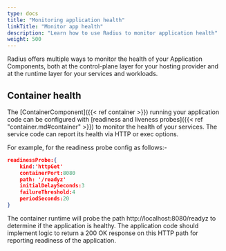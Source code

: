 ```yaml
---
type: docs
title: "Monitoring application health"
linkTitle: "Monitor app health"
description: "Learn how to use Radius to monitor application health"
weight: 500
---
```



Radius offers multiple ways to monitor the health of your Application Components, both at the control-plane layer for your hosting provider and at the runtime layer for your services and workloads.

## Container health

The [ContainerComponent]({{< ref container >}}) running your application code can be configured with [readiness and liveness probes]({{< ref "container.md#container" >}}) to monitor the health of your services. The service code can report its health via HTTP or exec options.

For example, for the readiness probe config as follows:-

```json
readinessProbe:{
    kind:'httpGet'
    containerPort:8080
    path: '/readyz'
    initialDelaySeconds:3
    failureThreshold:4
    periodSeconds:20
}
```

The container runtime will probe the path http://localhost:8080/readyz to determine if the application is healthy. The application code should implement logic to return a 200 OK response on this HTTP path for reporting readiness of the application.